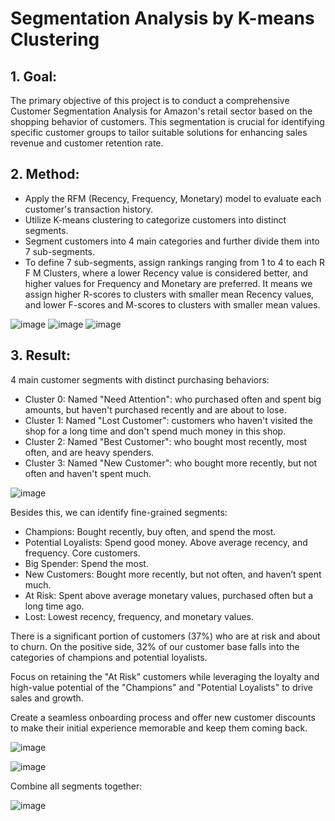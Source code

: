 # Segmentation Analysis by K-means Clustering
## 1. Goal:
The primary objective of this project is to conduct a comprehensive Customer Segmentation Analysis for Amazon's retail sector based on the shopping behavior of customers. This segmentation is crucial for identifying specific customer groups to tailor suitable solutions for enhancing sales revenue and customer retention rate.

## 2. Method:
- Apply the RFM (Recency, Frequency, Monetary) model to evaluate each customer's transaction history.
- Utilize K-means clustering to categorize customers into distinct segments.
- Segment customers into 4 main categories and further divide them into 7 sub-segments.
 - To define 7 sub-segments, assign rankings ranging from 1 to 4 to each R F M Clusters, where a lower Recency value is considered better, and higher values for Frequency and Monetary are preferred. It means we assign higher R-scores to clusters with smaller mean Recency values, and lower F-scores and M-scores to clusters with smaller mean values.
   
![image](https://github.com/hynhuynh/Segmentation-Analysis-by-K-means-Clustering/assets/74954965/5ed90893-bb0c-4169-9d99-a1ffa324e98e)
![image](https://github.com/hynhuynh/Segmentation-Analysis-by-K-means-Clustering/assets/74954965/0b7b8fce-9d5c-44ce-bfc6-31994fc7544c)
![image](https://github.com/hynhuynh/Segmentation-Analysis-by-K-means-Clustering/assets/74954965/505205c7-4738-479c-832d-2a79ba64a1b9)

## 3. Result:
4 main customer segments with distinct purchasing behaviors:
 - Cluster 0: Named "Need Attention": who purchased often and spent big amounts, but haven't purchased recently and are about to lose.
 - Cluster 1: Named "Lost Customer": customers who haven't visited the shop for a long time and don't spend much money in this shop.
 - Cluster 2: Named "Best Customer": who bought most recently, most often, and are heavy spenders.
 - Cluster 3: Named "New Customer": who bought more recently, but not often and haven't spent much.

![image](https://github.com/hynhuynh/Segmentation-Analysis-by-K-means-Clustering/assets/74954965/cef9dbae-2007-45b6-bfb8-5dd745c124ba)

Besides this, we can identify fine-grained segments:
 - Champions: Bought recently, buy often, and spend the most.
 - Potential Loyalists: Spend good money. Above average recency, and frequency. Core customers.
 - Big Spender: Spend the most.
 - New Customers: Bought more recently, but not often, and haven’t spent much.
 - At Risk: Spent above average monetary values, purchased often but a long time ago.
 - Lost: Lowest recency, frequency, and monetary values.
   
There is a significant portion of customers (37%) who are at risk and about to churn. On the positive side, 32% of our customer base falls into the categories of champions and potential loyalists.

Focus on retaining the "At Risk" customers while leveraging the loyalty and high-value potential of the "Champions" and "Potential Loyalists" to drive sales and growth.

Create a seamless onboarding process and offer new customer discounts to make their initial experience memorable and keep them coming back.

![image](https://github.com/hynhuynh/Segmentation-Analysis-by-K-means-Clustering/assets/74954965/49f07206-8836-4fa5-b82a-4e789ffcf60e)

![image](https://github.com/hynhuynh/Segmentation-Analysis-by-K-means-Clustering/assets/74954965/90710c53-7d6f-4cff-9b6e-71f6292cd52d)

Combine all segments together:

![image](https://github.com/hynhuynh/Segmentation-Analysis-by-K-means-Clustering/assets/74954965/9980f303-efe5-401f-b29c-a766dc1f35f1)

